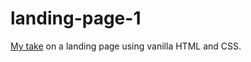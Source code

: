 # landing-page-1

[My take](https://gonndr.github.io/landing-page-1/) on a landing page using vanilla HTML and CSS.
